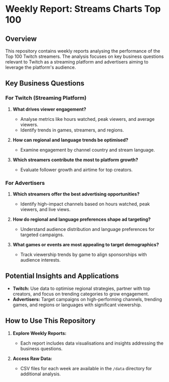 # Weekly Report: Streams Charts Top 100 

## Overview
This repository contains weekly reports analysing the performance of the Top 100 Twitch streamers. The analysis focuses on key business questions relevant to Twitch as a streaming platform and advertisers aiming to leverage the platform's audience.

## Key Business Questions

### For Twitch (Streaming Platform)
1. **What drives viewer engagement?**
   - Analyse metrics like hours watched, peak viewers, and average viewers.
   - Identify trends in games, streamers, and regions.

2. **How can regional and language trends be optimised?**
   - Examine engagement by channel country and stream language.

3. **Which streamers contribute the most to platform growth?**
   - Evaluate follower growth and airtime for top creators.

### For Advertisers
1. **Which streamers offer the best advertising opportunities?**
   - Identify high-impact channels based on hours watched, peak viewers, and live views.

2. **How do regional and language preferences shape ad targeting?**
   - Understand audience distribution and language preferences for targeted campaigns.

3. **What games or events are most appealing to target demographics?**
   - Track viewership trends by game to align sponsorships with audience interests.


## Potential Insights and Applications
- **Twitch:** Use data to optimise regional strategies, partner with top creators, and focus on trending categories to grow engagement.
- **Advertisers:** Target campaigns on high-performing channels, trending games, and regions or languages with significant viewership.


## How to Use This Repository
1. **Explore Weekly Reports:**
   - Each report includes data visualisations and insights addressing the business questions.

2. **Access Raw Data:**
   - CSV files for each week are available in the `/data` directory for additional analysis.

